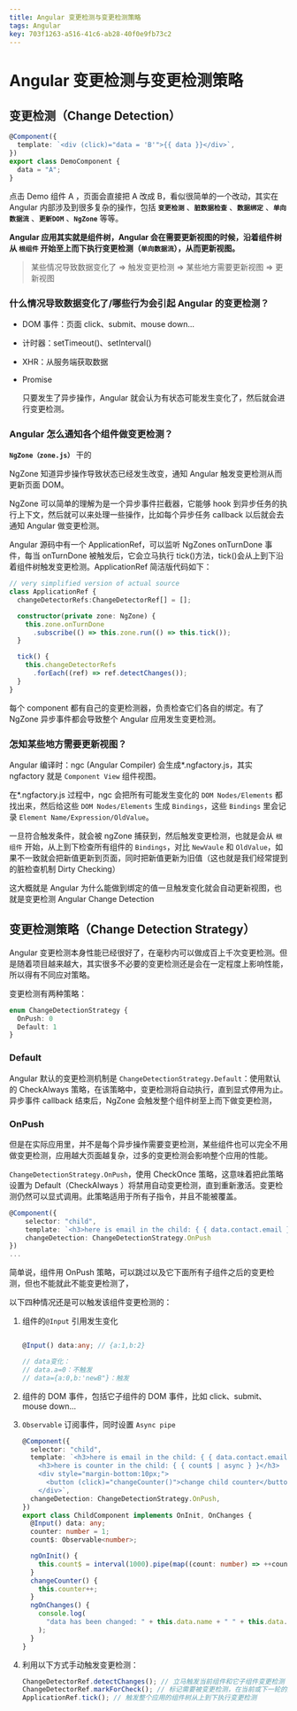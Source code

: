 ```yaml
---
title: Angular 变更检测与变更检测策略
tags: Angular
key: 703f1263-a516-41c6-ab28-40f0e9fb73c2
---
```


# Angular 变更检测与变更检测策略

## 变更检测（Change Detection）

```ts
@Component({
  template: `<div (click)="data = 'B'">{{ data }}</div>`,
})
export class DemoComponent {
  data = "A";
}
```

点击 Demo 组件 A ，页面会直接把 A 改成 B，看似很简单的一个改动，其实在 Angular 内部涉及到很多复杂的操作，包括 **`变更检测`** 、**`脏数据检查`** 、**`数据绑定`** 、**`单向数据流`** 、**`更新DOM`** 、**`NgZone`** 等等。

**Angular 应用其实就是组件树，Angular 会在需要更新视图的时候，沿着组件树从 `根组件` 开始至上而下执行变更检测（`单向数据流`），从而更新视图。**

> 某些情况导致数据变化了 => 触发变更检测 => 某些地方需要更新视图 => 更新视图

### 什么情况导致数据变化了/哪些行为会引起 Angular 的变更检测？

- DOM 事件：页面 click、submit、mouse down...
- 计时器：setTimeout()、setInterval()
- XHR：从服务端获取数据
- Promise

  只要发生了异步操作，Angular 就会认为有状态可能发生变化了，然后就会进行变更检测。

### Angular 怎么通知各个组件做变更检测？

**`NgZone（zone.js）`** 干的

NgZone 知道异步操作导致状态已经发生改变，通知 Angular 触发变更检测从而更新页面 DOM。

NgZone 可以简单的理解为是一个异步事件拦截器，它能够 hook 到异步任务的执行上下文，然后就可以来处理一些操作，比如每个异步任务 callback 以后就会去通知 Angular 做变更检测。

Angular 源码中有一个 ApplicationRef，可以监听 NgZones onTurnDone 事件，每当 onTurnDone 被触发后，它会立马执行 tick()方法，tick()会从上到下沿着组件树触发变更检测。ApplicationRef 简洁版代码如下：

```ts
// very simplified version of actual source
class ApplicationRef {
  changeDetectorRefs:ChangeDetectorRef[] = [];

  constructor(private zone: NgZone) {
    this.zone.onTurnDone
      .subscribe(() => this.zone.run(() => this.tick());
  }

  tick() {
    this.changeDetectorRefs
      .forEach((ref) => ref.detectChanges());
  }
}
```

每个 component 都有自己的变更检测器，负责检查它们各自的绑定。有了 NgZone 异步事件都会导致整个 Angular 应用发生变更检测。

### 怎知某些地方需要更新视图？

Angular 编译时：ngc (Angular Compiler) 会生成\*.ngfactory.js，其实 ngfactory 就是 `Component View` 组件视图。

在\*.ngfactory.js 过程中，ngc 会把所有可能发生变化的 `DOM Nodes/Elements` 都找出来，然后给这些 `DOM Nodes/Elements` 生成 `Bindings`，这些 `Bindings` 里会记录 `Element Name/Expression/OldValue`。

一旦符合触发条件，就会被 ngZone 捕获到，然后触发变更检测，也就是会从 `根组件` 开始，从上到下检查所有组件的 `Bindings`，对比 `NewVaule` 和 `OldValue`，如果不一致就会把新值更新到页面，同时把新值更新为旧值（这也就是我们经常提到的脏检查机制 Dirty Checking）

这大概就是 Angular 为什么能做到绑定的值一旦触发变化就会自动更新视图，也就是变更检测 Angular Change Detection

## 变更检测策略（Change Detection Strategy）

Angular 变更检测本身性能已经很好了，在毫秒内可以做成百上千次变更检测。但是随着项目越来越大，其实很多不必要的变更检测还是会在一定程度上影响性能，所以得有不同应对策略。

变更检测有两种策略：

```ts
enum ChangeDetectionStrategy {
  OnPush: 0
  Default: 1
}
```

### Default

Angular 默认的变更检测机制是 `ChangeDetectionStrategy.Default`：使用默认的 CheckAlways 策略，在该策略中，变更检测将自动执行，直到显式停用为止。异步事件 callback 结束后，NgZone 会触发整个组件树至上而下做变更检测，

### OnPush

但是在实际应用里，并不是每个异步操作需要变更检测，某些组件也可以完全不用做变更检测，应用越大页面越复杂，过多的变更检测会影响整个应用的性能。

`ChangeDetectionStrategy.OnPush`，使用 CheckOnce 策略，这意味着把此策略设置为 Default（CheckAlways ）将禁用自动变更检测，直到重新激活。变更检测仍然可以显式调用。此策略适用于所有子指令，并且不能被覆盖。

```ts
@Component({
    selector: "child",
    template: `<h3>here is email in the child: { { data.contact.email } } </h3>`,
    changeDetection: ChangeDetectionStrategy.OnPush
})
...
```

简单说，组件用 OnPush 策略，可以跳过以及它下面所有子组件之后的变更检测，但也不能就此不能变更检测了，

以下四种情况还是可以触发该组件变更检测的：

1. 组件的`@Input` 引用发生变化

   ```ts

   @Input() data:any; // {a:1,b:2}

   // data变化：
   // data.a=0：不触发
   // data={a:0,b:'newB"}：触发
   ```

1. 组件的 DOM 事件，包括它子组件的 DOM 事件，比如 click、submit、mouse down...

1. `Observable` 订阅事件，同时设置 `Async pipe`

   ```ts
   @Component({
     selector: "child",
     template: `<h3>here is email in the child: { { data.contact.email } }</h3>
       <h3>here is counter in the child: { { count$ | async } }</h3>
       <div style="margin-bottom:10px;">
         <button (click)="changeCounter()">change child counter</button>
       </div>`,
     changeDetection: ChangeDetectionStrategy.OnPush,
   })
   export class ChildComponent implements OnInit, OnChanges {
     @Input() data: any;
     counter: number = 1;
     count$: Observable<number>;

     ngOnInit() {
       this.count$ = interval(1000).pipe(map((count: number) => ++count));
     }
     changeCounter() {
       this.counter++;
     }
     ngOnChanges() {
       console.log(
         "data has been changed: " + this.data.name + " " + this.data.address
       );
     }
   }
   ```

1. 利用以下方式手动触发变更检测：
   ```ts
   ChangeDetectorRef.detectChanges(); // 立马触发当前组件和它子组件变更检测
   ChangeDetectorRef.markForCheck(); // 标记需要被变更检测，在当前或下一轮的变更检测中被触发
   ApplicationRef.tick(); // 触发整个应用的组件树从上到下执行变更检测
   ```

